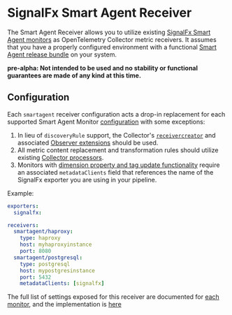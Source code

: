 # SignalFx Smart Agent Receiver

The Smart Agent Receiver allows you to utilize existing [SignalFx Smart Agent monitors](https://github.com/signalfx/signalfx-agent#monitors)
as OpenTelemetry Collector metric receivers.  It assumes that you have a properly configured environment with a
functional [Smart Agent release bundle](https://github.com/signalfx/signalfx-agent/releases/latest) on your system.

**pre-alpha: Not intended to be used and no stability or functional guarantees are made of any kind at this time.**

## Configuration

Each `smartagent` receiver configuration acts a drop-in replacement for each supported Smart Agent Monitor
[configuration](https://github.com/signalfx/signalfx-agent/blob/master/docs/monitor-config.md) with some exceptions:

1. In lieu of `discoveryRule` support, the Collector's
[`receivercreator`](https://github.com/open-telemetry/opentelemetry-collector-contrib/blob/master/receiver/receivercreator/README.md)
and associated [Observer extensions](https://github.com/open-telemetry/opentelemetry-collector-contrib/tree/master/extension/observer/README.md)
should be used.
1. All metric content replacement and transformation rules should utilize existing
[Collector processors](https://github.com/open-telemetry/opentelemetry-collector/blob/master/processor/README.md).
1. Monitors with [dimension property and tag update
functionality](https://dev.splunk.com/observability/docs/datamodel#Creating-or-updating-custom-properties-and-tags)
require an associated `metadataClients` field that references the name of the SignalFx exporter you are using in your
pipeline.

Example:

```yaml
exporters:
  signalfx:

receivers:
  smartagent/haproxy:
    type: haproxy
    host: myhaproxyinstance
    port: 8080
  smartagent/postgresql:
    type: postgresql
    host: mypostgresinstance
    port: 5432
    metadataClients: [signalfx]
```

The full list of settings exposed for this receiver are documented for
[each monitor](https://github.com/signalfx/signalfx-agent/tree/master/docs/monitors), and the implementation is
[here](./config.go)
